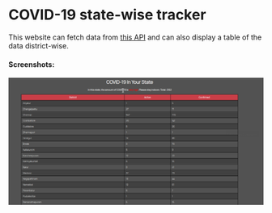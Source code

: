 # COVID-19 state-wise tracker

This website can fetch data from [this API](https://api.covid19india.org) and can also
display a table of the data district-wise.

#### Screenshots:
![Screenshot](screenshot.png)
